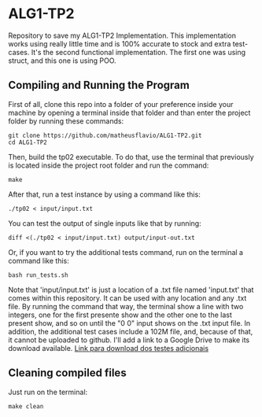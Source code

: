 # ALG1-TP2
Repository to save my ALG1-TP2 Implementation.
This implementation works using really little time and is 100% accurate to stock and extra test-cases.
It's the second functional implementation. The first one was using struct, and this one is using POO.

## Compiling and Running the Program
First of all, clone this repo into a folder of your preference inside your machine by opening a terminal inside that folder and than enter the project folder by running these commands:
```
git clone https://github.com/matheusflavio/ALG1-TP2.git
cd ALG1-TP2
```
Then, build the tp02 executable. To do that, use the terminal that previously is located inside the project root folder and run the command:
```
make
```
After that, run a test instance by using a command like this:
```
./tp02 < input/input.txt
```

You can test the output of single inputs like that by running:
```
diff <(./tp02 < input/input.txt) output/input-out.txt
```

Or, if you want to try the additional tests command, run on the terminal a command like this:
```
bash run_tests.sh
```
Note that 'input/input.txt' is just a location of a .txt file named 'input.txt' that comes within this repository. It can be used with any location and any .txt file. By running the command that way, the terminal show a line with two integers, one for the first presente show and the other one to the last present show, and so on until the "0 0" input shows on the .txt input file.
In addition, the additional test cases include a 102M file, and, because of that, it cannot be uploaded to github. I'll add a link to a Google Drive to make its download available.
[Link para download dos testes adicionais](https://drive.google.com/file/d/1mcS8qprrqAcg5z8LI2Q3MTSwR5htGRjF/view?usp=sharing)

## Cleaning compiled files
Just run on the terminal:
```
make clean
```
